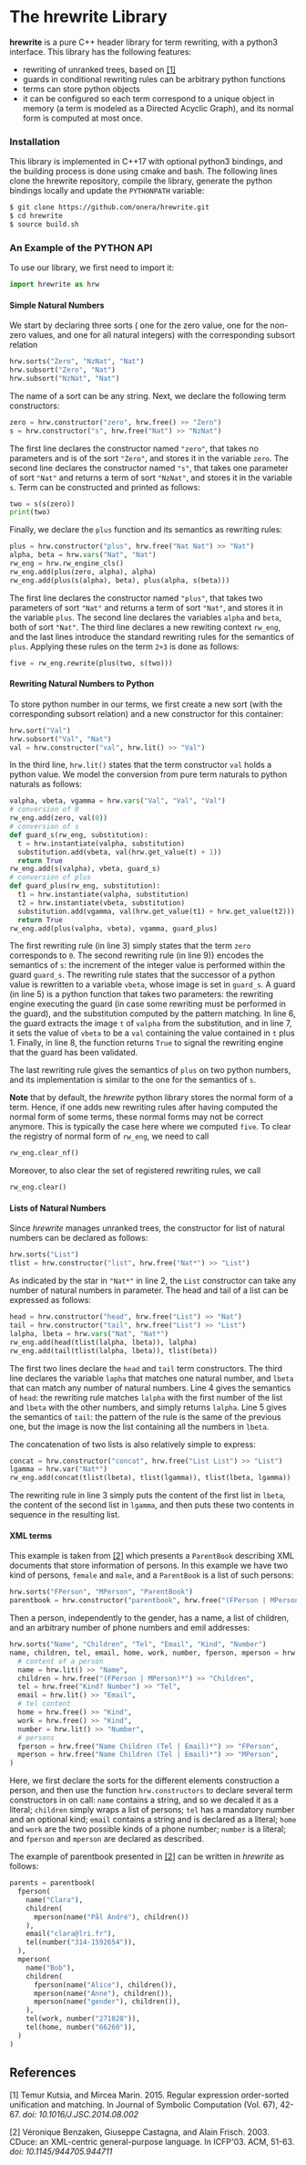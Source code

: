 
# The hrewrite Library


**hrewrite** is a pure C++ header library for term rewriting, with a python3 interface.
This library has the following features:
 - rewriting of unranked trees, based on [[1]](#1)
 - guards in conditional rewriting rules can be arbitrary python functions
 - terms can store python objects
 - it can be configured so each term correspond to a unique object in memory (a term is modeled as a Directed Acyclic Graph), and its normal form is computed at most once.

### Installation

This library is implemented in C++17 with optional python3 bindings, and the building process is done using cmake and bash.
The following lines clone the hrewrite repository, compile the library, generate the python bindings locally and update the `PYTHONPATH` variable:
```bash
$ git clone https://github.com/onera/hrewrite.git
$ cd hrewrite
$ source build.sh
```


### An Example of the PYTHON API

To use our library, we first need to import it:
```python
import hrewrite as hrw
```

#### Simple Natural Numbers

We start by declaring three sorts (
 one for the zero value,
 one for the non-zero values,
 and one for all natural integers) with the corresponding subsort relation
```python
hrw.sorts("Zero", "NzNat", "Nat")
hrw.subsort("Zero", "Nat")
hrw.subsort("NzNat", "Nat")
```
The name of a sort can be any string.
Next, we declare the following term constructors:
```python
zero = hrw.constructor("zero", hrw.free() >> "Zero")
s = hrw.constructor("s", hrw.free("Nat") >> "NzNat")
```
The first line declares the constructor named `"zero"`, that takes no parameters and is of the sort `"Zero"`, and stores it in the variable `zero`.
The second line declares the constructor named `"s"`, that takes one parameter of sort `"Nat"` and returns a term of sort `"NzNat"`,  and stores it in the variable `s`.
Term can be constructed and printed as follows:
```python
two = s(s(zero))
print(two)
```

Finally, we declare the `plus` function and its semantics as rewriting rules:
```python
plus = hrw.constructor("plus", hrw.free("Nat Nat") >> "Nat")
alpha, beta = hrw.vars("Nat", "Nat")
rw_eng = hrw.rw_engine_cls()
rw_eng.add(plus(zero, alpha), alpha)
rw_eng.add(plus(s(alpha), beta), plus(alpha, s(beta)))
```
The first line declares the constructor named `"plus"`, that takes two parameters of sort `"Nat"` and returns a term of sort `"Nat"`, and stores it in the variable `plus`.
The second line declares the variables `alpha` and `beta`, both of sort `"Nat"`.
The third line declares a new rewiting context `rw_eng`,
 and the last lines introduce the standard rewriting rules for the semantics of `plus`.
Applying these rules on the term `2+3` is done as follows:
```python
five = rw_eng.rewrite(plus(two, s(two)))
```

#### Rewriting Natural Numbers to Python

To store python number in our terms, we first create a new sort (with the corresponding subsort relation) and a new constructor for this container:
```python
hrw.sort("Val")
hrw.subsort("Val", "Nat")
val = hrw.constructor("val", hrw.lit() >> "Val")
```
In the third line, `hrw.lit()` states that the term constructor `val` holds a python value.
We model the conversion from pure term naturals to python naturals as follows:
```python
valpha, vbeta, vgamma = hrw.vars("Val", "Val", "Val")
# conversion of 0
rw_eng.add(zero, val(0))
# conversion of s
def guard_s(rw_eng, substitution):
  t = hrw.instantiate(valpha, substitution)
  substitution.add(vbeta, val(hrw.get_value(t) + 1))
  return True
rw_eng.add(s(valpha), vbeta, guard_s)
# conversion of plus
def guard_plus(rw_eng, substitution):
  t1 = hrw.instantiate(valpha, substitution)
  t2 = hrw.instantiate(vbeta, substitution)
  substitution.add(vgamma, val(hrw.get_value(t1) + hrw.get_value(t2)))
  return True
rw_eng.add(plus(valpha, vbeta), vgamma, guard_plus)
```
The first rewriting rule (in line 3) simply states that the term `zero` corresponds to `0`.
The second rewriting rule (in line 9)} encodes the semantics of `s`:
 the increment of the integer value is performed within the guard `guard_s`.
The rewriting rule states that the successor of a python value is rewritten to a variable `vbeta`,
 whose image is set in `guard_s`.
A guard (in line 5) is a python function that takes two parameters:
 the rewriting engine executing the guard (in case some rewriting must be performed in the guard),
 and the substitution computed by the pattern matching.
In line 6, the guard extracts the image `t` of `valpha` from the substitution,
 and in line 7, it sets the value of `vbeta` to be a `val` containing the value contained in `t` plus 1.
Finally, in line 8, the function returns `True` to signal the rewriting engine that the guard has been validated.

The last rewriting rule gives the semantics of `plus` on two python numbers, and its implementation is similar to the one for the semantics of `s`.

**Note** that by default, the *hrewrite* python library stores the normal form of a term.
Hence, if one adds new rewriting rules after having computed the normal form of some terms,
 these normal forms may not be correct anymore.
This is typically the case here where we computed `five`.
To clear the registry of normal form of `rw_eng`, we need to call
```python
rw_eng.clear_nf()
```
Moreover, to also clear the set of registered rewriting rules, we call
```python
rw_eng.clear()
```

#### Lists of Natural Numbers
Since *hrewrite* manages unranked trees, the constructor for list of natural numbers can be declared as follows:
```python
hrw.sorts("List")
tlist = hrw.constructor("list", hrw.free("Nat*") >> "List")
```
As indicated by the star in `"Nat*"` in line 2, the `List` constructor can take any number of natural numbers in parameter.
The head and tail of a list can be expressed as follows:
```python
head = hrw.constructor("head", hrw.free("List") >> "Nat")
tail = hrw.constructor("tail", hrw.free("List") >> "List")
lalpha, lbeta = hrw.vars("Nat", "Nat*")
rw_eng.add(head(tlist(lalpha, lbeta)), lalpha)
rw_eng.add(tail(tlist(lalpha, lbeta)), tlist(beta))
```
The first two lines declare the `head` and `tail` term constructors.
The third line declares the variable `lapha` that matches one natural number, and `lbeta` that can match any number of natural numbers.
Line 4 gives the semantics of `head`: the rewriting rule matches `lalpha` with the first number of the list and `lbeta` with the other numbers,
 and simply returns `lalpha`.
Line 5 gives the semantics of `tail`: the pattern of the rule is the same of the previous one, but the image is now the list containing all the numbers in `lbeta`.

The concatenation of two lists is also relatively simple to express:
```python
concat = hrw.constructor("concat", hrw.free("List List") >> "List")
lgamma = hrw.var("Nat*")
rw_eng.add(concat(tlist(lbeta), tlist(lgamma)), tlist(lbeta, lgamma))
```
The rewriting rule in line 3 simply puts the content of the first list in `lbeta`, the content of the second list in `lgamma`,
 and then puts these two contents in sequence in the resulting list.

#### XML terms

This example is taken from [[2]](#2) which presents a `ParentBook` describing XML documents that store information of persons.
In this example we have two kind of persons, `female` and `male`, and a `ParentBook` is a list of such persons:
```python
hrw.sorts("FPerson", "MPerson", "ParentBook")
parentbook = hrw.constructor("parentbook", hrw.free("(FPerson | MPerson)*") >> "ParentBook")
```
Then a person, independently to the gender, has a name, a list of children, and an arbitrary number of phone numbers and emil addresses:
```python
hrw.sorts("Name", "Children", "Tel", "Email", "Kind", "Number")
name, children, tel, email, home, work, number, fperson, mperson = hrw.constructors(
  # content of a person
  name = hrw.lit() >> "Name",
  children = hrw.free("(FPerson | MPerson)*") >> "Children",
  tel = hrw.free("Kind? Number") >> "Tel",
  email = hrw.lit() >> "Email",
  # tel content
  home = hrw.free() >> "Kind",
  work = hrw.free() >> "Kind",
  number = hrw.lit() >> "Number",
  # persons
  fperson = hrw.free("Name Children (Tel | Email)*") >> "FPerson",
  mperson = hrw.free("Name Children (Tel | Email)*") >> "MPerson",
)
```
Here, we first declare the sorts for the different elements construction a person,
 and then use the function `hrw.constructors` to declare several term constructors in on call:
 `name` contains a string, and so we decaled it as a literal;
 `children` simply wraps a list of persons;
 `tel` has a mandatory number and an optional kind;
 `email` contains a string and is declared as a literal;
 `home` and `work` are the two possible kinds of a phone number;
 `number` is a literal;
 and `fperson` and `mperson` are declared as described.

The example of parentbook presented in [[2]](#2) can be written in *hrewrite* as follows:
```python
parents = parentbook(
  fperson(
    name("Clara"),
    children(
      mperson(name("Pål André"), children())
    ),
    email("clara@lri.fr"),
    tel(number("314-1592654")),
  ),
  mperson(
    name("Bob"),
    children(
      fperson(name("Alice"), children()),
      mperson(name("Anne"), children()),
      mperson(name("gender"), children()),
    ),
    tel(work, number("271828")),
    tel(home, number("66260")),
  )
)
```


## References

<a name="1">[1]</a>
Temur Kutsia, and Mircea Marin.
2015. Regular expression order-sorted unification and matching.
In Journal of Symbolic Computation (Vol. 67), 42-67.
*doi: 10.1016/J.JSC.2014.08.002*

<a name="2">[2]</a>
Véronique Benzaken, Giuseppe Castagna, and Alain Frisch.
2003. CDuce: an XML-centric general-purpose language.
In ICFP'03. ACM, 51-63.
*doi: 10.1145/944705.944711*

